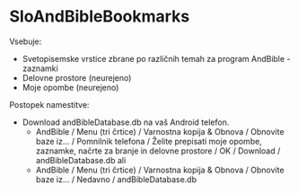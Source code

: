 # SloAndBibleBookmarks

Vsebuje:
 - Svetopisemske vrstice zbrane po različnih temah za program AndBible - zaznamki
 - Delovne prostore (neurejeno)
 - Moje opombe (neurejeno)
  

Postopek namestitve:
 - Download andBibleDatabase.db na vaš Android telefon.
    - AndBible / Menu (tri črtice) / Varnostna kopija & Obnova / Obnovite baze iz... / Pomnilnik telefona / Želite prepisati moje opombe, zaznamke, načrte za branje in delovne prostore / OK / Download / andBibleDatabase.db
    ali
    - AndBible / Menu (tri črtice) / Varnostna kopija & Obnova / Obnovite baze iz... / Nedavno / andBibleDatabase.db
